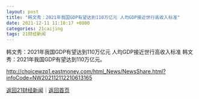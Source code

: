 ```yaml
---
layout: post
title: "韩文秀：2021年我国GDP有望达到110万亿元 人均GDP接近世行高收入标准"
date: 2021-12-11 11:18:17 +0800
categories: 21caijing
tags: 21财经新闻
---
```

韩文秀：2021年我国GDP有望达到110万亿元 人均GDP接近世行高收入标准
韩文秀：2021年我国GDP有望达到110万亿元。

<http://choicewzp1.eastmoney.com/html_News/NewsShare.html?infoCode=NW202112112210613165>

[返回21财经新闻](//finews.withounder.com/21caijing/)｜[返回首页](//finews.withounder.com/)